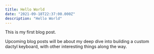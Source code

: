 ```yaml
---
title: Hello World
date: "2021-09-18T22:37:00.000Z"
description: "Hello World"
---
```


This is my first blog post.

Upcoming blog posts will be about my deep dive into building a custom dactyl keyboard,
with other interesting things along the way.
